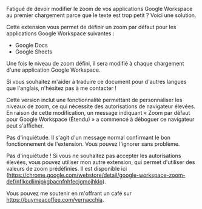 Fatigué de devoir modifier le zoom de vos applications Google Workspace au premier chargement parce que le texte est trop petit ? Voici une solution.

Cette extension vous permet de définir un zoom par défaut pour les applications Google Workspace suivantes :

- Google Docs
- Google Sheets

Une fois le niveau de zoom défini, il sera modifié à chaque chargement d'une application Google Workspace.

Si vous souhaitez m'aider à traduire ce document pour d'autres langues que l'anglais, n'hésitez pas à me contacter !

Cette version inclut une fonctionnalité permettant de personnaliser les niveaux de zoom, ce qui nécessite des autorisations de navigateur élevées. En raison de cette modification, un message indiquant « Zoom par défaut pour Google Workspace (Étendu) » a commencé à déboguer ce navigateur peut s'afficher.

Pas d'inquiétude. Il s'agit d'un message normal confirmant le bon fonctionnement de l'extension. Vous pouvez l'ignorer sans problème.

Pas d'inquiétude ! Si vous ne souhaitez pas accepter les autorisations élevées, vous pouvez utiliser mon autre extension, qui permet d'utiliser des valeurs de zoom prédéfinies. Il est disponible ici (https://chrome.google.com/webstore/detail/google-workspace-zoom-def/nflkcdlimipkgbacnfnhfecjgmojhklo).

Vous pouvez me soutenir en m'offrant un café sur https://buymeacoffee.com/vernacchia.
